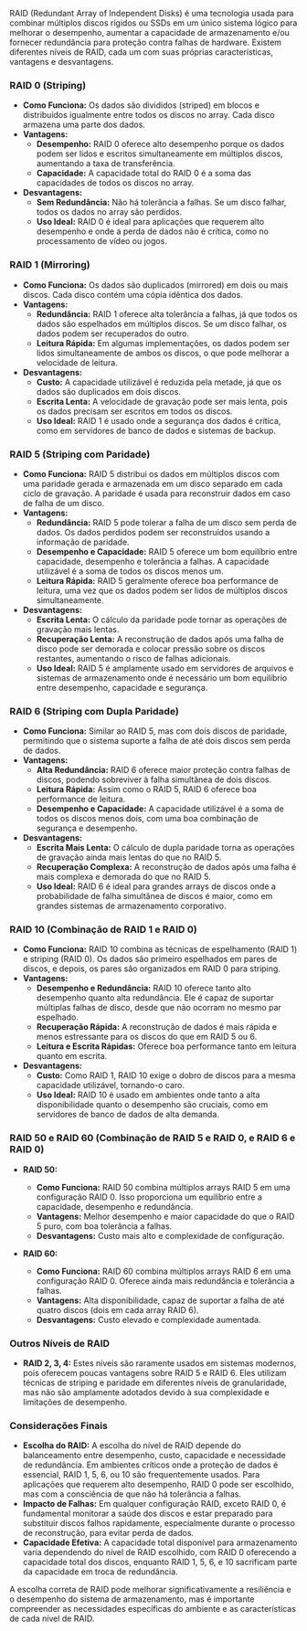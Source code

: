 RAID (Redundant Array of Independent Disks) é uma tecnologia usada para combinar múltiplos discos rígidos ou SSDs em um único sistema lógico para melhorar o desempenho, aumentar a capacidade de armazenamento e/ou fornecer redundância para proteção contra falhas de hardware. Existem diferentes níveis de RAID, cada um com suas próprias características, vantagens e desvantagens.

### RAID 0 (Striping)

- **Como Funciona:** Os dados são divididos (striped) em blocos e distribuídos igualmente entre todos os discos no array. Cada disco armazena uma parte dos dados.
- **Vantagens:**
  - **Desempenho:** RAID 0 oferece alto desempenho porque os dados podem ser lidos e escritos simultaneamente em múltiplos discos, aumentando a taxa de transferência.
  - **Capacidade:** A capacidade total do RAID 0 é a soma das capacidades de todos os discos no array.
- **Desvantagens:**
  - **Sem Redundância:** Não há tolerância a falhas. Se um disco falhar, todos os dados no array são perdidos.
  - **Uso Ideal:** RAID 0 é ideal para aplicações que requerem alto desempenho e onde a perda de dados não é crítica, como no processamento de vídeo ou jogos.

### RAID 1 (Mirroring)

- **Como Funciona:** Os dados são duplicados (mirrored) em dois ou mais discos. Cada disco contém uma cópia idêntica dos dados.
- **Vantagens:**
  - **Redundância:** RAID 1 oferece alta tolerância a falhas, já que todos os dados são espelhados em múltiplos discos. Se um disco falhar, os dados podem ser recuperados do outro.
  - **Leitura Rápida:** Em algumas implementações, os dados podem ser lidos simultaneamente de ambos os discos, o que pode melhorar a velocidade de leitura.
- **Desvantagens:**
  - **Custo:** A capacidade utilizável é reduzida pela metade, já que os dados são duplicados em dois discos.
  - **Escrita Lenta:** A velocidade de gravação pode ser mais lenta, pois os dados precisam ser escritos em todos os discos.
  - **Uso Ideal:** RAID 1 é usado onde a segurança dos dados é crítica, como em servidores de banco de dados e sistemas de backup.

### RAID 5 (Striping com Paridade)

- **Como Funciona:** RAID 5 distribui os dados em múltiplos discos com uma paridade gerada e armazenada em um disco separado em cada ciclo de gravação. A paridade é usada para reconstruir dados em caso de falha de um disco.
- **Vantagens:**
  - **Redundância:** RAID 5 pode tolerar a falha de um disco sem perda de dados. Os dados perdidos podem ser reconstruídos usando a informação de paridade.
  - **Desempenho e Capacidade:** RAID 5 oferece um bom equilíbrio entre capacidade, desempenho e tolerância a falhas. A capacidade utilizável é a soma de todos os discos menos um.
  - **Leitura Rápida:** RAID 5 geralmente oferece boa performance de leitura, uma vez que os dados podem ser lidos de múltiplos discos simultaneamente.
- **Desvantagens:**
  - **Escrita Lenta:** O cálculo da paridade pode tornar as operações de gravação mais lentas.
  - **Recuperação Lenta:** A reconstrução de dados após uma falha de disco pode ser demorada e colocar pressão sobre os discos restantes, aumentando o risco de falhas adicionais.
  - **Uso Ideal:** RAID 5 é amplamente usado em servidores de arquivos e sistemas de armazenamento onde é necessário um bom equilíbrio entre desempenho, capacidade e segurança.

### RAID 6 (Striping com Dupla Paridade)

- **Como Funciona:** Similar ao RAID 5, mas com dois discos de paridade, permitindo que o sistema suporte a falha de até dois discos sem perda de dados.
- **Vantagens:**
  - **Alta Redundância:** RAID 6 oferece maior proteção contra falhas de discos, podendo sobreviver à falha simultânea de dois discos.
  - **Leitura Rápida:** Assim como o RAID 5, RAID 6 oferece boa performance de leitura.
  - **Desempenho e Capacidade:** A capacidade utilizável é a soma de todos os discos menos dois, com uma boa combinação de segurança e desempenho.
- **Desvantagens:**
  - **Escrita Mais Lenta:** O cálculo de dupla paridade torna as operações de gravação ainda mais lentas do que no RAID 5.
  - **Recuperação Complexa:** A reconstrução de dados após uma falha é mais complexa e demorada do que no RAID 5.
  - **Uso Ideal:** RAID 6 é ideal para grandes arrays de discos onde a probabilidade de falha simultânea de discos é maior, como em grandes sistemas de armazenamento corporativo.

### RAID 10 (Combinação de RAID 1 e RAID 0)

- **Como Funciona:** RAID 10 combina as técnicas de espelhamento (RAID 1) e striping (RAID 0). Os dados são primeiro espelhados em pares de discos, e depois, os pares são organizados em RAID 0 para striping.
- **Vantagens:**
  - **Desempenho e Redundância:** RAID 10 oferece tanto alto desempenho quanto alta redundância. Ele é capaz de suportar múltiplas falhas de disco, desde que não ocorram no mesmo par espelhado.
  - **Recuperação Rápida:** A reconstrução de dados é mais rápida e menos estressante para os discos do que em RAID 5 ou 6.
  - **Leitura e Escrita Rápidas:** Oferece boa performance tanto em leitura quanto em escrita.
- **Desvantagens:**
  - **Custo:** Como RAID 1, RAID 10 exige o dobro de discos para a mesma capacidade utilizável, tornando-o caro.
  - **Uso Ideal:** RAID 10 é usado em ambientes onde tanto a alta disponibilidade quanto o desempenho são cruciais, como em servidores de banco de dados de alta demanda.

### RAID 50 e RAID 60 (Combinação de RAID 5 e RAID 0, e RAID 6 e RAID 0)

- **RAID 50:**
  - **Como Funciona:** RAID 50 combina múltiplos arrays RAID 5 em uma configuração RAID 0. Isso proporciona um equilíbrio entre a capacidade, desempenho e redundância.
  - **Vantagens:** Melhor desempenho e maior capacidade do que o RAID 5 puro, com boa tolerância a falhas.
  - **Desvantagens:** Custo mais alto e complexidade de configuração.

- **RAID 60:**
  - **Como Funciona:** RAID 60 combina múltiplos arrays RAID 6 em uma configuração RAID 0. Oferece ainda mais redundância e tolerância a falhas.
  - **Vantagens:** Alta disponibilidade, capaz de suportar a falha de até quatro discos (dois em cada array RAID 6).
  - **Desvantagens:** Custo elevado e complexidade aumentada.

### Outros Níveis de RAID

- **RAID 2, 3, 4:** Estes níveis são raramente usados em sistemas modernos, pois oferecem poucas vantagens sobre RAID 5 e RAID 6. Eles utilizam técnicas de striping e paridade em diferentes níveis de granularidade, mas não são amplamente adotados devido à sua complexidade e limitações de desempenho.
  
### Considerações Finais

- **Escolha do RAID:** A escolha do nível de RAID depende do balanceamento entre desempenho, custo, capacidade e necessidade de redundância. Em ambientes críticos onde a proteção de dados é essencial, RAID 1, 5, 6, ou 10 são frequentemente usados. Para aplicações que requerem alto desempenho, RAID 0 pode ser escolhido, mas com a consciência de que não há tolerância a falhas.
- **Impacto de Falhas:** Em qualquer configuração RAID, exceto RAID 0, é fundamental monitorar a saúde dos discos e estar preparado para substituir discos falhos rapidamente, especialmente durante o processo de reconstrução, para evitar perda de dados.
- **Capacidade Efetiva:** A capacidade total disponível para armazenamento varia dependendo do nível de RAID escolhido, com RAID 0 oferecendo a capacidade total dos discos, enquanto RAID 1, 5, 6, e 10 sacrificam parte da capacidade em troca de redundância.

A escolha correta de RAID pode melhorar significativamente a resiliência e o desempenho do sistema de armazenamento, mas é importante compreender as necessidades específicas do ambiente e as características de cada nível de RAID.

